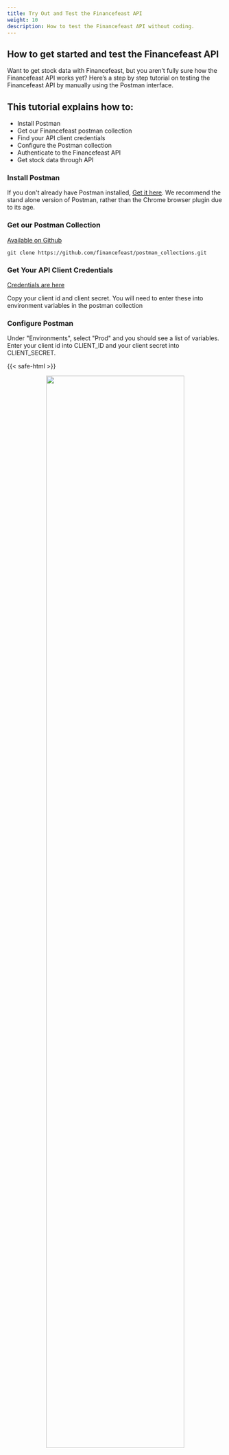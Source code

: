 ```yaml
---
title: Try Out and Test the Financefeast API
weight: 10
description: How to test the Financefeast API without coding.
---
```


## How to get started and test the Financefeast API
Want to get stock data with Financefeast, but you aren’t fully sure how the Financefeast API works yet? Here’s a step by step tutorial on testing the Financefeast API by manually using the Postman interface.

## This tutorial explains how to:
* Install Postman
* Get our Financefeast postman collection
* Find your API client credentials
* Configure the Postman collection
* Authenticate to the Financefeast API  
* Get stock data through API

### Install Postman
If you don't already have Postman installed, [Get it here](https://app.getpostman.com/app/download/win64).
We recommend the stand alone version of Postman, rather than the Chrome browser plugin due to its age.

### Get our Postman Collection
[Available on Github](https://github.com/financefeast/postman_collections)

```commandline
git clone https://github.com/financefeast/postman_collections.git
```

### Get Your API Client Credentials
[Credentials are here](https://customer.financefeast.io)

Copy your client id and client secret. You will need to enter these into environment variables in the postman collection

### Configure Postman
Under "Environments", select "Prod" and you should see a list of variables. 
Enter your client id into CLIENT_ID and your client secret into CLIENT_SECRET.

{{< safe-html >}}
<center><img src="./environment.png" width="80%"></center>
{{< /safe-html >}}

### Authenticate
Under "Collections", run "Login" which will attempt to authenticate your client credentials. 
If successful you will see a Bearer token. This will automatically be saved as an environment 
variable "TOKEN" and used to authenticate all other requests to end points.

### Get Stock Data
Once you are authenticated, under "Collections", run "EOD". You should see data for the pre-defined ticker. 
You can change the ticker, and the date by changing the query params.